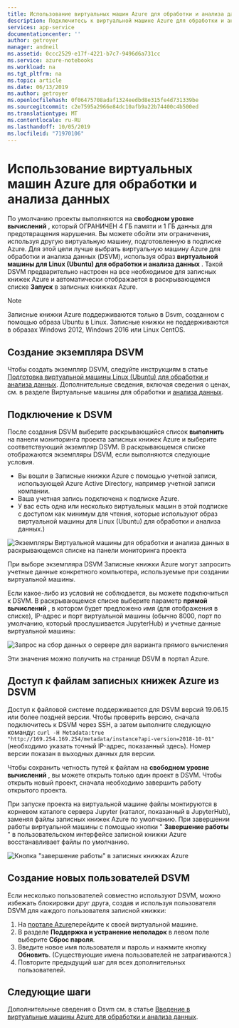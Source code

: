 ```yaml
---
title: Использование виртуальных машин Azure для обработки и анализа данных
description: Подключитесь к виртуальной машине Azure для обработки и анализа данных (DSVM), чтобы расширить вычислительную мощность, доступную для записных книжек Azure.
services: app-service
documentationcenter: ''
author: getroyer
manager: andneil
ms.assetid: 0ccc2529-e17f-4221-b7c7-9496d6a731cc
ms.service: azure-notebooks
ms.workload: na
ms.tgt_pltfrm: na
ms.topic: article
ms.date: 06/13/2019
ms.author: getroyer
ms.openlocfilehash: 0f06475708adaf1324eedbd8e315fe4d731339be
ms.sourcegitcommit: c2e7595a2966e84dc10afb9a22b74400c4b500ed
ms.translationtype: MT
ms.contentlocale: ru-RU
ms.lasthandoff: 10/05/2019
ms.locfileid: "71970106"
---
```

# <a name="use-azure-data-science-virtual-machines"></a>Использование виртуальных машин Azure для обработки и анализа данных

По умолчанию проекты выполняются на **свободном уровне вычислений** , который ОГРАНИЧЕН 4 ГБ памяти и 1 ГБ данных для предотвращения нарушения. Вы можете обойти эти ограничения, используя другую виртуальную машину, подготовленную в подписке Azure. Для этой цели лучше выбрать виртуальную машину Azure для обработки и анализа данных (DSVM), используя образ **виртуальной машины для Linux (Ubuntu) для обработки и анализа данных** . Такой DSVM предварительно настроен на все необходимое для записных книжек Azure и автоматически отображается в раскрывающемся списке **Запуск** в записных книжках Azure.

> [!Note]
> Записные книжки Azure поддерживаются только в Dsvm, созданном с помощью образа Ubuntu в Linux. Записные книжки не поддерживаются в образах Windows 2012, Windows 2016 или Linux CentOS.

## <a name="create-a-dsvm-instance"></a>Создание экземпляра DSVM

Чтобы создать экземпляр DSVM, следуйте инструкциям в статье [Подготовка виртуальной машины Linux (Ubuntu) для обработки и анализа данных](/azure/machine-learning/data-science-virtual-machine/dsvm-ubuntu-intro). Дополнительные сведения, включая сведения о ценах, см. в разделе Виртуальные машины для обработки и [анализа данных](https://azure.microsoft.com/services/virtual-machines/data-science-virtual-machines/).

## <a name="connect-to-the-dsvm"></a>Подключение к DSVM

После создания DSVM выберите раскрывающийся список **выполнить** на панели мониторинга проекта записных книжек Azure и выберите соответствующий экземпляр DSVM. В раскрывающемся списке отображаются экземпляры DSVM, если выполняются следующие условия.

- Вы вошли в Записные книжки Azure с помощью учетной записи, использующей Azure Active Directory, например учетной записи компании.
- Ваша учетная запись подключена к подписке Azure.
- У вас есть одна или несколько виртуальных машин в этой подписке с доступом как минимум для чтения, которые используют образ виртуальной машины для Linux (Ubuntu) для обработки и анализа данных.)

![Экземпляры Виртуальной машины для обработки и анализа данных в раскрывающемся списке на панели мониторинга проекта](media/project-compute-tier-dsvm.png)

При выборе экземпляра DSVM Записные книжки Azure могут запросить учетные данные конкретного компьютера, используемые при создании виртуальной машины.

Если какое-либо из условий не соблюдается, вы можете подключиться к DSVM. В раскрывающемся списке выберите параметр **прямой вычислений** , в котором будет предложено имя (для отображения в списке), IP-адрес и порт виртуальной машины (обычно 8000, порт по умолчанию, который прослушивается JupyterHub) и учетные данные виртуальной машины:

![Запрос на сбор данных о сервере для варианта прямого вычисления](media/project-compute-tier-direct.png)

Эти значения можно получить на странице DSVM в портал Azure.

## <a name="accessing-azure-notebooks-files-from-the-dsvm"></a>Доступ к файлам записных книжек Azure из DSVM

Доступ к файловой системе поддерживается для DSVM версий 19.06.15 или более поздней версии. Чтобы проверить версию, сначала подключитесь к DSVM через SSH, а затем выполните следующую команду: `curl -H Metadata:true "http://169.254.169.254/metadata/instance?api-version=2018-10-01"` (необходимо указать точный IP-адрес, показанный здесь). Номер версии показан в выходных данных для версии.

Чтобы сохранить четность путей к файлам на **свободном уровне вычислений** , вы можете открыть только один проект в DSVM. Чтобы открыть новый проект, сначала необходимо завершить работу открытого проекта.

При запуске проекта на виртуальной машине файлы монтируются в корневом каталоге сервера Jupyter (каталог, показанный в JupyterHub), заменяя файлы записных книжек Azure по умолчанию. При завершении работы виртуальной машины с помощью кнопки " **Завершение работы** " в пользовательском интерфейсе записной книжки Azure восстанавливает файлы по умолчанию.

![Кнопка "завершение работы" в записных книжках Azure](media/shutdown.png)

## <a name="create-new-dsvm-users"></a>Создание новых пользователей DSVM

Если несколько пользователей совместно используют DSVM, можно избежать блокировки друг друга, создав и используя пользователя DSVM для каждого пользователя записной книжки:

1. На [портале Azure](https://portal.azure.com)перейдите к своей виртуальной машине.
1. В разделе **Поддержка и устранение неполадок** в левом поле выберите **Сброс пароля**.
1. Введите новое имя пользователя и пароль и нажмите кнопку **Обновить**. (Существующие имена пользователей не затрагиваются.)
1. Повторите предыдущий шаг для всех дополнительных пользователей.

## <a name="next-steps"></a>Следующие шаги

Дополнительные сведения о Dsvm см. в статье [Введение в виртуальные машины Azure для обработки и анализа данных](/azure/machine-learning/data-science-virtual-machine/overview).
